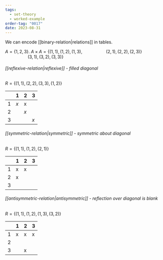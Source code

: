 ```yaml
---
tags:
  - set-theory
  - worked-example
order-tag: "0017"
date: 2023-08-31
---
```

We can encode [[binary-relation|relations]] in tables.

$A=\{ 1,2,3 \}$.
$A\times A=\{ (1,1),(1,2),(1,3),$
$\quad\quad\quad\quad\;\;(2,1),(2,2),(2,3)  \}$
$\quad\quad\quad\quad\;\;(3,1),(3,2),(3,3)  \}$

###### [[reflexive-relation|reflexive]] - filled diagonal
$R=\{ (1,1),(2,2),(3,3),(1,2) \}$

|     | 1   | 2   | 3   |
| --- | --- | --- | --- |
| 1   | *x*   | x   |     |
| 2   |     | *x*   |     |
| 3   |     |     | *x*    |

###### [[symmetric-relation|symmetric]] - symmetric about diagonal
$R=\{ (1,1),(1,2),(2,1) \}$

|     | 1   | 2   | 3   |
| --- | --- | --- | --- |
| 1   | x   | x   |     |
| 2   | x   |     |     |
| 3   |     |     |     |

###### [[antisymmetric-relation|antisymmetric]] - reflection over diagonal is blank
$R=\{ (1,1),(1,2),(1,3),(3,2) \}$


|     | 1   | 2   | 3   |
| --- | --- | --- | --- |
| 1   | x   | x   |  x  |
| 2   |     |     |     |
| 3   |     | x   |     |
